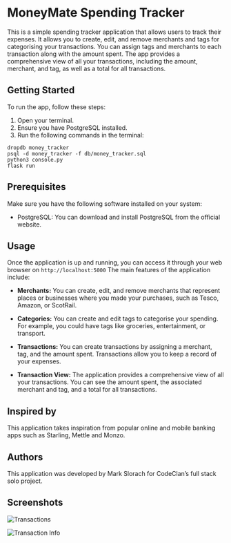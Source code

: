 # MoneyMate Spending Tracker

This is a simple spending tracker application that allows users to track their expenses. It allows you to create, edit, and remove merchants and tags for categorising your transactions. You can assign tags and merchants to each transaction along with the amount spent. The app provides a comprehensive view of all your transactions, including the amount, merchant, and tag, as well as a total for all transactions.

## Getting Started

To run the app, follow these steps:

1. Open your terminal.
2. Ensure you have PostgreSQL installed.
3. Run the following commands in the terminal:

```
dropdb money_tracker
psql -d money_tracker -f db/money_tracker.sql
python3 console.py
flask run
```

## Prerequisites

Make sure you have the following software installed on your system:

- PostgreSQL: You can download and install PostgreSQL from the official website.

## Usage

Once the application is up and running, you can access it through your web browser on `http://localhost:5000` The main features of the application include:

- **Merchants:** You can create, edit, and remove merchants that represent places or businesses where you made your purchases, such as Tesco, Amazon, or ScotRail.

- **Categories:** You can create and edit tags to categorise your spending. For example, you could have tags like groceries, entertainment, or transport.

- **Transactions:** You can create transactions by assigning a merchant, tag, and the amount spent. Transactions allow you to keep a record of your expenses.

- **Transaction View:** The application provides a comprehensive view of all your transactions. You can see the amount spent, the associated merchant and tag, and a total for all transactions.

## Inspired by

This application takes inspiration from popular online and mobile banking apps such as Starling, Mettle and Monzo.

## Authors

This application was developed by Mark Slorach for CodeClan’s full stack solo project.

## Screenshots

![Transactions](static/images/screenshot_1)

![Transaction Info](static/images/screenshot_2)

